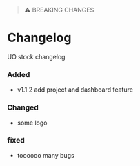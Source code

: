 > ⚠️  BREAKING CHANGES
# Changelog
 UO stock changelog

<!-- ## [Unreleased] -->

### Added

- v1.1.2 add project and dashboard feature


### Changed

- some logo

### fixed

- toooooo many bugs